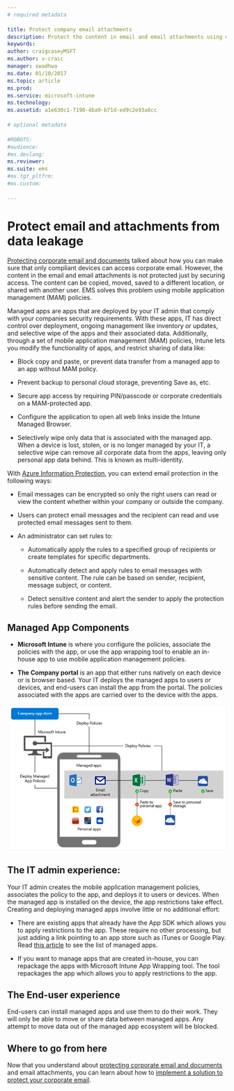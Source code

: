 ```yaml
---
# required metadata

title: Protect company email attachments
description: Protect the content in email and email attachments using mobile application management (MAM) policies.
keywords:
author: craigcaseyMSFT
ms.author: v-craic
manager: swadhwa
ms.date: 01/10/2017
ms.topic: article
ms.prod:
ms.service: microsoft-intune
ms.technology:
ms.assetid: a1e630c1-7190-4ba9-b71d-ed9c2e93a6cc

# optional metadata

#ROBOTS:
#audience:
#ms.devlang:
ms.reviewer:
ms.suite: ems
#ms.tgt_pltfrm:
#ms.custom:

---
```


# Protect email and attachments from data leakage
[Protecting corporate email and documents](protect-corporate-email-documents.md) talked about how you can make sure that only compliant devices can access corporate email. However, the content in the email and email attachments is not protected just by securing access. The content can be copied, moved, saved to a different location, or shared with another user. EMS solves this problem using mobile application management (MAM) policies.

Managed apps are apps that are deployed by your IT admin that comply with your companies security requirements. With these apps, IT has direct control over deployment, ongoing management like inventory or updates, and selective wipe of the apps and their associated data. Additionally, through a set of mobile application management (MAM) policies, Intune lets you modify the functionality of apps, and restrict sharing of data like:

-   Block copy and paste, or prevent data transfer from a managed app to an app without MAM policy.

-   Prevent backup to personal cloud storage, preventing Save as, etc.

-   Secure app access by requiring PIN/passcode or corporate credentials on a MAM-protected app.

-   Configure the application to open all web links inside the Intune Managed Browser.

-   Selectively wipe only data that is associated with the managed app. When a device is lost, stolen, or is no longer managed by your IT, a selective wipe can remove all corporate data from the apps, leaving only personal app data behind. This is known as multi-identity.

With [Azure Information Protection](https://docs.microsoft.com/information-protection/understand-explore/what-is-azure-rms), you can extend email protection in the following ways:

-   Email messages can be encrypted so only the right users can read or view the content whether within your company or outside the company.

-   Users can protect email messages and the recipient can read and use protected email messages sent to them.

-   An administrator can set rules to:

    -   Automatically apply the rules to a specified group of recipients or create templates for specific departments.

    -   Automatically detect and apply rules to email messages with sensitive content. The rule can be based on sender, recipient, message subject, or content.

    -   Detect sensitive content and alert the sender to apply the protection rules before sending the email.

## Managed App Components

-   **Microsoft Intune** is where you configure the policies, associate the policies with the app, or use the app wrapping tool to enable an in-house app to use mobile application management policies.

-   **The Company portal** is an app that either runs natively on each device or is browser based. Your IT deploys the managed apps to users or devices, and end-users can install the app from the portal. The policies associated with the apps are carried over to the device with the apps.

![Graphic showing how policies for managed apps are handled through the company portal and Microsoft Intune](./media/ProtectEmail/CADataSheet-Diagram-Apps.png)

## The IT admin experience:
Your IT admin creates the mobile application management policies, associates the policy to the app, and deploys it to users or devices. When the managed app is installed on the device, the app restrictions take effect. Creating and deploying managed apps involve little or no additional effort:

-   There are existing apps that already have the App SDK which allows you to apply restrictions to the app. These require no other processing, but just adding a link pointing to an app store such as iTunes or Google Play. Read [this article](https://www.microsoft.com/en-us/cloud-platform/microsoft-intune-partners) to see the list of managed apps.

-   If you want to manage apps that are created in-house, you can repackage the apps with Microsoft Intune App Wrapping tool. The tool repackages the app which allows you to apply restrictions to the app.

## The End-user experience
End-users can install managed apps and use them to do their work. They will only be able to move or share data between managed apps. Any attempt to move data out of the managed app ecosystem will be blocked.

## Where to go from here
Now that you understand about [protecting corporate email and documents](protect-corporate-email-documents.md) and email attachments, you can learn about how to [implement a solution to protect your corporate email](implement-solution.md).

